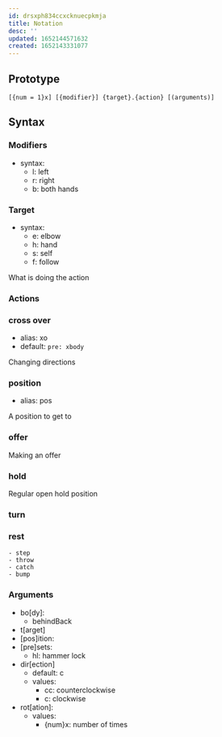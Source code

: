 ```yaml
---
id: drsxph834ccxcknuecpkmja
title: Notation
desc: ''
updated: 1652144571632
created: 1652143331077
---
```


## Prototype

```
[{num = 1}x] [{modifier}] {target}.{action} [(arguments)]
```

## Syntax

### Modifiers
- syntax:
    - l: left
    - r: right
    - b: both hands

### Target
- syntax:
    - e: elbow
    - h: hand
    - s: self
    - f: follow

What is doing the action

### Actions

### cross over
- alias: xo
- default: `pre: xbody`

Changing directions

### position
- alias: pos

A position to get to

### offer

Making an offer

### hold

Regular open hold position

### turn

### rest
    - step
    - throw
    - catch
    - bump

### Arguments
- bo[dy]: 
    - behindBack
- t[arget]
- [pos]ition:
- [pre]sets: 
    - hl: hammer lock
- dir[ection]
    - default: c
    - values: 
        - cc: counterclockwise
        - c: clockwise
- rot[ation]:
    - values:   
        - {num}x: number of times